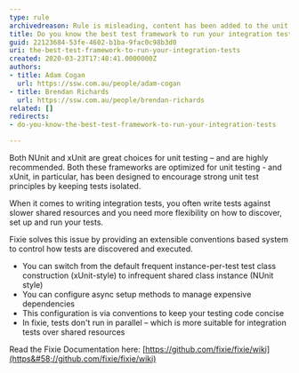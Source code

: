 ```yaml
---
type: rule
archivedreason: Rule is misleading, content has been added to the unit testing framework rule
title: Do you know the best test framework to run your integration tests?
guid: 22123684-53fe-4602-b1ba-9fac0c98b3d0
uri: the-best-test-framework-to-run-your-integration-tests
created: 2020-03-23T17:48:41.0000000Z
authors:
- title: Adam Cogan
  url: https://ssw.com.au/people/adam-cogan
- title: Brendan Richards
  url: https://ssw.com.au/people/brendan-richards
related: []
redirects:
- do-you-know-the-best-test-framework-to-run-your-integration-tests

---
```


Both NUnit and xUnit are great choices for unit testing – and are highly recommended. Both these frameworks are optimized for unit testing - and xUnit, in particular, has been designed to encourage strong unit test principles by keeping tests isolated.

<!--endintro-->

When it comes to writing integration tests, you often write tests against slower shared resources and you need more flexibility on how to discover, set up and run your tests.

Fixie solves this issue by providing an extensible conventions based system to control how tests are discovered and executed.

* You can switch from the default frequent instance-per-test test class construction (xUnit-style) to infrequent shared class instance (NUnit style)
* You can configure async setup methods to manage expensive dependencies
* This configuration is via conventions to keep your testing code concise
* In fixie, tests don't run in parallel – which is more suitable for integration tests over shared resources


Read the Fixie Documentation here:     [https://github.com/fixie/fixie/wiki](https&#58;//github.com/fixie/fixie/wiki)
